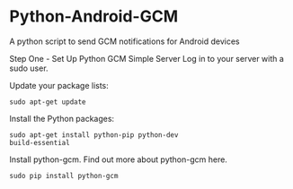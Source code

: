 # Python-Android-GCM
A python script to send GCM notifications for Android devices

Step One - Set Up Python GCM Simple Server
Log in to your server with a sudo user.

Update your package lists:

<code>sudo apt-get update</code>

Install the Python packages:

<code>sudo apt-get install python-pip python-dev build-essential</code>

Install python-gcm. Find out more about python-gcm here.

<code>sudo pip install python-gcm</code>
